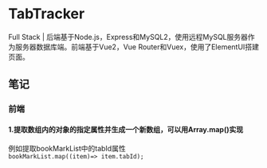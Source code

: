 # TabTracker
Full Stack | 后端基于Node.js，Express和MySQL2，使用远程MySQL服务器作为服务器数据库端。前端基于Vue2，Vue Router和Vuex，使用了ElementUI搭建页面。


## 笔记
### 前端
#### 1.提取数组内的对象的指定属性并生成一个新数组，可以用Array.map()实现
  例如提取bookMarkList中的tabId属性  
  `bookMarkList.map((item)=> item.tabId);`
